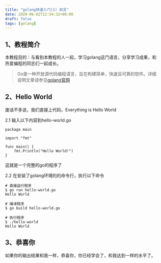 ```yaml
---
title: "golang快速入门(1) 前言"
date: 2020-06-02T22:54:32+08:00
draft: false
tags: [golang]
---
```


## 1、教程简介

本教程目的：与看到本教程的人一起，学习golang这门语言，分享学习成果，和热爱编程的同志们一起成长。

>Go是一种开放源代码编程语言，旨在构建简单，快速且可靠的软件。详细说明文章请参见[golang官网](https://golang.org/)

## 2、Hello World

废话不多说，我们直接上代码，Everything is Hello World

2.1 输入以下内容到hello-world.go
```
package main

import "fmt"

func main() {
    fmt.Println("Hello World!")
}
```
这就是一个完整的go的程序了

2.2 在安装了golang环境的的命令行，执行以下命令
```
# 直接运行程序
$ go run hello-world.go 
Hello World

# 编译程序
$ go build hello-world.go 

# 执行程序
$ ./hello-world 
Hello World
```


## 3、恭喜你

如果你的输出结果和我一样，恭喜你，你已经学会了，和我达到一样的水平了。


